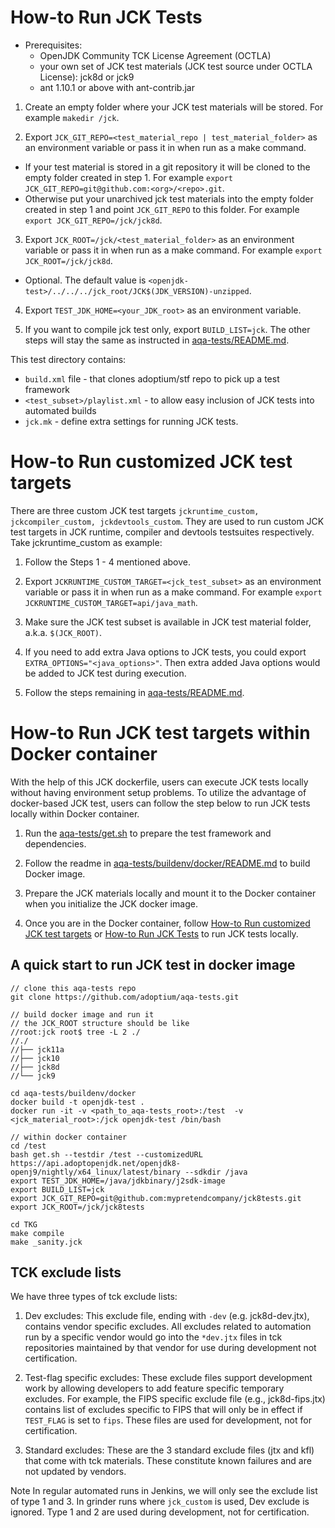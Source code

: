 <!--
# Licensed under the Apache License, Version 2.0 (the "License");
# you may not use this file except in compliance with the License.
# You may obtain a copy of the License at
#
#      https://www.apache.org/licenses/LICENSE-2.0
#
# Unless required by applicable law or agreed to in writing, software
# distributed under the License is distributed on an "AS IS" BASIS,
# WITHOUT WARRANTIES OR CONDITIONS OF ANY KIND, either express or implied.
# See the License for the specific language governing permissions and
# limitations under the License.
-->

# How-to Run JCK Tests

* Prerequisites:
  * OpenJDK Community TCK License Agreement (OCTLA)
  * your own set of JCK test materials (JCK test source under OCTLA License): jck8d or jck9
  * ant 1.10.1 or above with ant-contrib.jar

1. Create an empty folder where your JCK test materials will be stored. For example `makedir /jck`.

2. Export `JCK_GIT_REPO=<test_material_repo | test_material_folder>` as an environment variable or pass it in when run as a make command.
* If your test material is stored in a git repository it will be cloned to the empty folder created in step 1. For example `export JCK_GIT_REPO=git@github.com:<org>/<repo>.git`.
* Otherwise put your unarchived jck test materials into the empty folder created in step 1 and point `JCK_GIT_REPO` to this folder. For example `export JCK_GIT_REPO=/jck/jck8d`.

3. Export `JCK_ROOT=/jck/<test_material_folder>` as an environment variable or pass it in when run as a make command. For example `export JCK_ROOT=/jck/jck8d`.
* Optional. The default value is `<openjdk-test>/../../../jck_root/JCK$(JDK_VERSION)-unzipped`.

4. Export `TEST_JDK_HOME=<your_JDK_root>` as an environment variable.

5. If you want to compile jck test only, export `BUILD_LIST=jck`. The other steps will stay the same as instructed in [aqa-tests/README.md](https://github.com/adoptium/aqa-tests/blob/master/README.md).


This test directory contains:
  * `build.xml` file - that clones adoptium/stf repo to pick up a test framework
  * `<test_subset>/playlist.xml` - to allow easy inclusion of JCK tests into automated builds
  * `jck.mk` - define extra settings for running JCK tests.


# How-to Run customized JCK test targets

There are three custom JCK test targets `jckruntime_custom, jckcompiler_custom, jckdevtools_custom`. They are used to run custom JCK test targets in JCK runtime, compiler and devtools testsuites respectively. Take jckruntime_custom as example:

1. Follow the Steps 1 - 4 mentioned above. 

2. Export `JCKRUNTIME_CUSTOM_TARGET=<jck_test_subset>` as an environment variable or pass it in when run as a make command. For example `export JCKRUNTIME_CUSTOM_TARGET=api/java_math`. 

3. Make sure the JCK test subset is available in JCK test material folder, a.k.a. `$(JCK_ROOT)`.

4. If you need to add extra Java options to JCK tests, you could export `EXTRA_OPTIONS="<java_options>"`. Then extra added Java options would be added to JCK test during execution.

5. Follow the steps remaining in [aqa-tests/README.md](https://github.com/adoptium/aqa-tests/blob/master/README.md).


# How-to Run JCK test targets within Docker container

With the help of this JCK dockerfile, users can execute JCK tests locally
without having environment setup problems. To utilize the advantage of 
docker-based JCK test, users can follow the step below to run JCK tests 
locally within Docker container.

1. Run the [aqa-tests/get.sh](https://github.com/adoptium/aqa-tests/blob/master/get.sh) to prepare the test framework and dependencies.

2. Follow the readme in [aqa-tests/buildenv/docker/README.md](https://github.com/adoptium/aqa-tests/blob/master/buildenv/docker/README.md) to build Docker image.

3. Prepare the JCK materials locally and mount it to the Docker container when you
   initialize the JCK docker image.

4. Once you are in the Docker container, follow [How-to Run customized JCK test targets](#how-to-run-customized-jck-test-targets) or [How-to Run JCK Tests](#how-to-run-jck-tests) to run JCK tests locally.

## A quick start to run JCK test in docker image

```
// clone this aqa-tests repo
git clone https://github.com/adoptium/aqa-tests.git

// build docker image and run it
// the JCK_ROOT structure should be like
//root:jck root$ tree -L 2 ./
//./
//├── jck11a
//├── jck10
//├── jck8d
//└── jck9

cd aqa-tests/buildenv/docker
docker build -t openjdk-test .
docker run -it -v <path_to_aqa-tests_root>:/test  -v <jck_material_root>:/jck openjdk-test /bin/bash

// within docker container
cd /test
bash get.sh --testdir /test --customizedURL https://api.adoptopenjdk.net/openjdk8-openj9/nightly/x64_linux/latest/binary --sdkdir /java 
export TEST_JDK_HOME=/java/jdkbinary/j2sdk-image
export BUILD_LIST=jck
export JCK_GIT_REPO=git@github.com:mypretendcompany/jck8tests.git
export JCK_ROOT=/jck/jck8tests

cd TKG
make compile
make _sanity.jck
```

## TCK exclude lists 

We have three types of tck exclude lists: 

1. Dev excludes: This exclude file, ending with `-dev` (e.g. jck8d-dev.jtx), contains vendor specific excludes. All excludes related to automation run by a specific vendor would go into the `*dev.jtx` files in tck repositories maintained by that vendor for use during development not certification.

2. Test-flag specific excludes: These exclude files support development work by allowing developers to add feature specific temporary excludes. For example, the FIPS specific exclude file (e.g., jck8d-fips.jtx) contains list of excludes specific to FIPS that will only be in effect if `TEST_FLAG` is set to `fips`. These files are used for development, not for certification.

3. Standard excludes: These are the 3 standard exclude files (jtx and kfl) that come with tck materials. These constitute known failures and are not updated by vendors.

Note In regular automated runs in Jenkins, we will only see the exclude list of type 1 and 3. In grinder runs where `jck_custom` is used, Dev exclude is ignored. Type 1 and 2 are used during development, not for certification.
